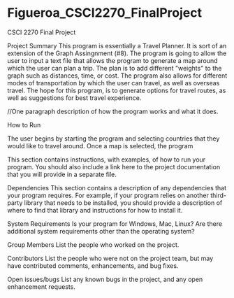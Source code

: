 # Figueroa_CSCI2270_FinalProject
CSCI 2270 Final Project 


Project Summary 
This program is essentially a Travel Planner. It is sort of an extension of the Graph Assingnment (#8). The program is going to allow the user to input a text file that allows the program to generate a map around which the user can plan a trip. The plan is to add different "weights" to the graph such as distances, time, or cost. The program also allows for different modes of transportation by which the user can travel, as well as overseas travel. The hope for this program, is to generate options for travel routes, as well as suggestions for best travel experience. 

//One paragraph description of how the program works and what it does.

How to Run

The user begins by starting the program and selecting countries that they would like to travel around. Once a map is selected, the program 

This section contains instructions, with examples, of how to run your program. You should also include a link here to the project documentation that you will provide in a separate file.

Dependencies
This section contains a description of any dependencies that your program requires. For example, if your program relies on another third-party library that needs to be installed, you should provide a description of where to find that library and instructions for how to install it.

System Requirements
Is your program for Windows, Mac, Linux? Are there additional system requirements other than the operating system?

Group Members
List the people who worked on the project.

Contributors
List the people who were not on the project team, but may have contributed comments, enhancements, and bug fixes.

Open issues/bugs
List any known bugs in the project, and any open enhancement requests.
